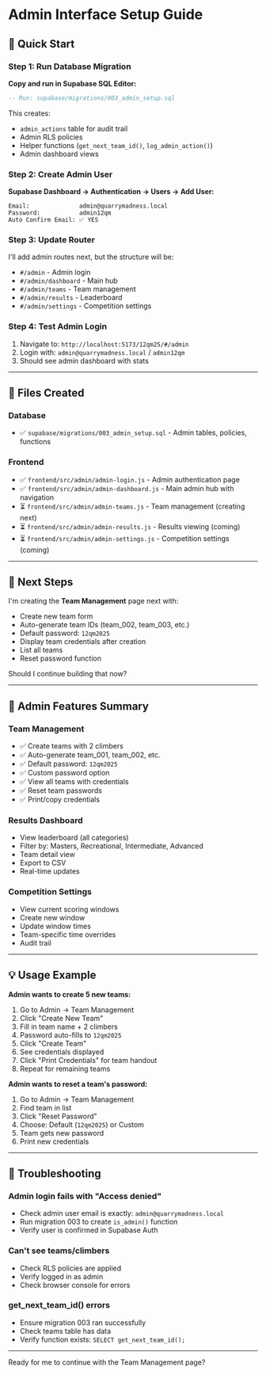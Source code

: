 # Admin Interface Setup Guide

## 🚀 Quick Start

### Step 1: Run Database Migration

**Copy and run in Supabase SQL Editor:**
```sql
-- Run: supabase/migrations/003_admin_setup.sql
```

This creates:
- `admin_actions` table for audit trail
- Admin RLS policies
- Helper functions (`get_next_team_id()`, `log_admin_action()`)
- Admin dashboard views

### Step 2: Create Admin User

**Supabase Dashboard → Authentication → Users → Add User:**
```
Email:              admin@quarrymadness.local
Password:           admin12qm
Auto Confirm Email: ✅ YES
```

### Step 3: Update Router

I'll add admin routes next, but the structure will be:
- `#/admin` - Admin login
- `#/admin/dashboard` - Main hub
- `#/admin/teams` - Team management
- `#/admin/results` - Leaderboard
- `#/admin/settings` - Competition settings

### Step 4: Test Admin Login

1. Navigate to: `http://localhost:5173/12qm25/#/admin`
2. Login with: `admin@quarrymadness.local` / `admin12qm`
3. Should see admin dashboard with stats

---

## 📁 Files Created

### Database
- ✅ `supabase/migrations/003_admin_setup.sql` - Admin tables, policies, functions

### Frontend
- ✅ `frontend/src/admin/admin-login.js` - Admin authentication page
- ✅ `frontend/src/admin/admin-dashboard.js` - Main admin hub with navigation
- ⏳ `frontend/src/admin/admin-teams.js` - Team management (creating next)
- ⏳ `frontend/src/admin/admin-results.js` - Results viewing (coming)
- ⏳ `frontend/src/admin/admin-settings.js` - Competition settings (coming)

---

## 🎯 Next Steps

I'm creating the **Team Management** page next with:
- Create new team form
- Auto-generate team IDs (team_002, team_003, etc.)
- Default password: `12qm2025`
- Display team credentials after creation
- List all teams
- Reset password function

Should I continue building that now?

---

## 🔑 Admin Features Summary

### Team Management
- ✅ Create teams with 2 climbers
- ✅ Auto-generate team_001, team_002, etc.
- ✅ Default password: `12qm2025`
- ✅ Custom password option
- ✅ View all teams with credentials
- ✅ Reset team passwords
- ✅ Print/copy credentials

### Results Dashboard
- View leaderboard (all categories)
- Filter by: Masters, Recreational, Intermediate, Advanced
- Team detail view
- Export to CSV
- Real-time updates

### Competition Settings
- View current scoring windows
- Create new window
- Update window times
- Team-specific time overrides
- Audit trail

---

## 💡 Usage Example

**Admin wants to create 5 new teams:**

1. Go to Admin → Team Management
2. Click "Create New Team"
3. Fill in team name + 2 climbers
4. Password auto-fills to `12qm2025`
5. Click "Create Team"
6. See credentials displayed
7. Click "Print Credentials" for team handout
8. Repeat for remaining teams

**Admin wants to reset a team's password:**

1. Go to Admin → Team Management
2. Find team in list
3. Click "Reset Password"
4. Choose: Default (`12qm2025`) or Custom
5. Team gets new password
6. Print new credentials

---

## 🐛 Troubleshooting

### Admin login fails with "Access denied"
- Check admin user email is exactly: `admin@quarrymadness.local`
- Run migration 003 to create `is_admin()` function
- Verify user is confirmed in Supabase Auth

### Can't see teams/climbers
- Check RLS policies are applied
- Verify logged in as admin
- Check browser console for errors

### get_next_team_id() errors
- Ensure migration 003 ran successfully
- Check teams table has data
- Verify function exists: `SELECT get_next_team_id();`

---

Ready for me to continue with the Team Management page?
